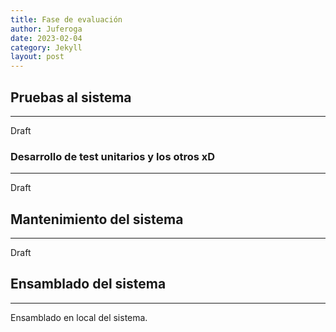 ```yaml
---
title: Fase de evaluación
author: Juferoga
date: 2023-02-04
category: Jekyll
layout: post
---
```


## Pruebas al sistema
--- 

Draft

### Desarrollo de test unitarios y los otros xD
---

Draft

## Mantenimiento del sistema
---

Draft

## Ensamblado del sistema
---
Ensamblado en local del sistema.
